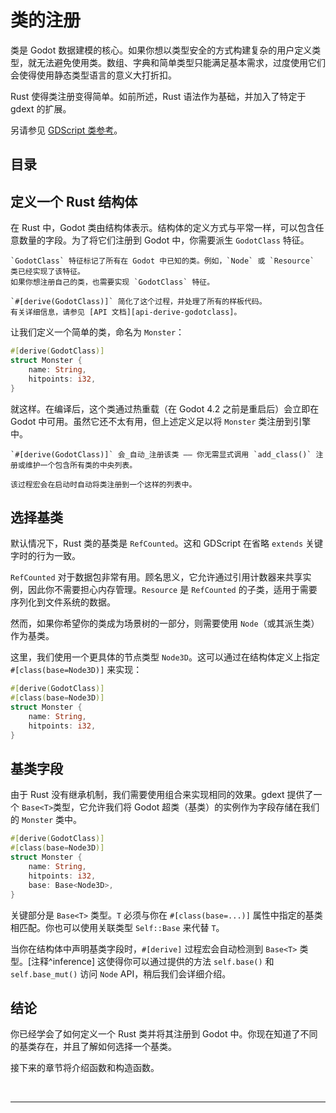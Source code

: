 <!--
  ~ Copyright (c) godot-rust; Bromeon and contributors.
  ~ This Source Code Form is subject to the terms of the Mozilla Public
  ~ License, v. 2.0. If a copy of the MPL was not distributed with this
  ~ file, You can obtain one at https://mozilla.org/MPL/2.0/.
-->

# 类的注册

类是 Godot 数据建模的核心。如果你想以类型安全的方式构建复杂的用户定义类型，就无法避免使用类。数组、字典和简单类型只能满足基本需求，过度使用它们会使得使用静态类型语言的意义大打折扣。

Rust 使得类注册变得简单。如前所述，Rust 语法作为基础，并加入了特定于 gdext 的扩展。

另请参见 [GDScript 类参考][godot-gdscript-classes]。


## 目录

<!-- toc -->


## 定义一个 Rust 结构体

在 Rust 中，Godot 类由结构体表示。结构体的定义方式与平常一样，可以包含任意数量的字段。为了将它们注册到 Godot 中，你需要派生 `GodotClass` 特征。

```admonish info title="GodotClass trait"
`GodotClass` 特征标记了所有在 Godot 中已知的类。例如，`Node` 或 `Resource` 类已经实现了该特征。
如果你想注册自己的类，也需要实现 `GodotClass` 特征。

`#[derive(GodotClass)]` 简化了这个过程，并处理了所有的样板代码。  
有关详细信息，请参见 [API 文档][api-derive-godotclass]。

```

让我们定义一个简单的类，命名为  `Monster`：

```rust
#[derive(GodotClass)]
struct Monster {
    name: String,
    hitpoints: i32,
}
```

就这样。在编译后，这个类通过热重载（在 Godot 4.2 之前是重启后）会立即在 Godot 中可用。虽然它还不太有用，但上述定义足以将 `Monster` 类注册到引擎中。

```admonish info title="Auto-registration"
`#[derive(GodotClass)]` 会_自动_注册该类 —— 你无需显式调用 `add_class()` 注册或维护一个包含所有类的中央列表。

该过程宏会在启动时自动将类注册到一个这样的列表中。
```


## 选择基类

默认情况下，Rust 类的基类是 `RefCounted`。这和 GDScript 在省略 `extends`  关键字时的行为一致。

`RefCounted` 对于数据包非常有用。顾名思义，它允许通过引用计数器来共享实例，因此你不需要担心内存管理。`Resource` 是 `RefCounted` 的子类，适用于需要序列化到文件系统的数据。

然而，如果你希望你的类成为场景树的一部分，则需要使用 `Node`（或其派生类）作为基类。

这里，我们使用一个更具体的节点类型 `Node3D`。这可以通过在结构体定义上指定 `#[class(base=Node3D)]` 来实现：


```rust
#[derive(GodotClass)]
#[class(base=Node3D)]
struct Monster {
    name: String,
    hitpoints: i32,
}
```


## 基类字段

由于 Rust 没有继承机制，我们需要使用组合来实现相同的效果。gdext 提供了一个 `Base<T>`类型，它允许我们将 Godot 超类（基类）的实例作为字段存储在我们的 `Monster` 类中。

```rust
#[derive(GodotClass)]
#[class(base=Node3D)]
struct Monster {
    name: String,
    hitpoints: i32,
    base: Base<Node3D>,
}
```

关键部分是 `Base<T>` 类型。`T` 必须与你在 `#[class(base=...)]` 属性中指定的基类相匹配。你也可以使用关联类型 `Self::Base` 来代替 `T`。

当你在结构体中声明基类字段时，`#[derive]` 过程宏会自动检测到 `Base<T>` 类型。[注释^inference]
这使得你可以通过提供的方法 `self.base()` 和 `self.base_mut()` 访问 `Node` API，稍后我们会详细介绍。


## 结论

你已经学会了如何定义一个 Rust 类并将其注册到 Godot 中。你现在知道了不同的基类存在，并且了解如何选择一个基类。

接下来的章节将介绍函数和构造函数。

<br>

---

[^inference]: You can tweak the type detection using the `#[hint]` attribute, see [the corresponding docs][api-derive-godotclass-inference].


[api-derive-godotclass]: https://godot-rust.github.io/docs/gdext/master/godot/register/derive.GodotClass.html
[api-derive-godotclass-inference]: https://godot-rust.github.io/docs/gdext/master/godot/register/derive.GodotClass.html#fine-grained-inference-hints
[api-godot-api]: https://godot-rust.github.io/docs/gdext/master/godot/register/attr.godot_api.html
[godot-gdscript-classes]: https://docs.godotengine.org/en/stable/tutorials/scripting/gdscript/gdscript_basics.html#classes
